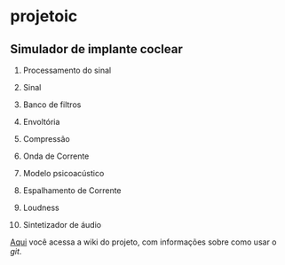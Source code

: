 # projetoic
## Simulador de implante coclear

1. Processamento do sinal
  1. Sinal
  1. Banco de filtros
  1. Envoltória
  1. Compressão
  1. Onda de Corrente

1. Modelo psicoacústico
  1. Espalhamento de Corrente
  1. Loudness
  1. Sintetizador de áudio

[Aqui](https://github.com/rafatili/projetoic/wiki/ProjetoIC) você acessa a wiki do projeto, com informações sobre como usar o *git*.
